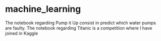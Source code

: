 # machine_learning

The notebook regarding Pump it Up consist in predict which water pumps are faulty.
The notebook regarding Titanic is a competition where I have joined in Kaggle

